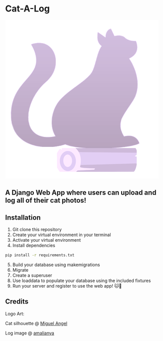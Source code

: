 # Cat-A-Log

![Logo](catalogapp/static/images/logo.png)


## A Django Web App where users can upload and log all of their cat photos!

## Installation

1) Git clone this repository
2) Create your virtual environment in your terminal
3) Activate your virtual environment 
4) Install dependencies
```bash
pip install -r requirements.txt
```
5) Build your database using makemigrations
6) Migrate
7) Create a superuser
8) Use loaddata to populate your database using the included fixtures
9) Run your server and register to use the web app! 🐱📝

## Credits


Logo Art:

Cat silhouette @ [Miguel Angel](https://www.vecteezy.com/members/miguelap)

Log image @ [amalianya](https://www.vecteezy.com/members/amalianya)

